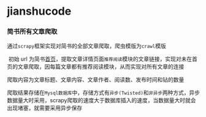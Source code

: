 # jianshucode

### 简书所有文章爬取



​		通过``scrapy``框架实现对简书的全部文章爬取，爬虫模版为``crawl``模版

​		初始 url 为简书[首页](https://www.jianshu.com/)，提取文章详情页面``推荐阅读``模块的文章链接，实现对未在首页的文章爬取，因每篇文章都有推荐阅读模块，从而实现对所有文章的连接

​		爬取内容为文章标题、文章内容、文章作者、阅读数、发布时间和钻的数量

​		爬取结果存储在``Mysql数据库``中，存储方式有``异步(Twisted)``和``非异步``两种方式，异步数据量大时采用，scrapy爬取的速度大于数据库插入的速度，当数据量大时就会出现堵塞，就需要采用异步保存